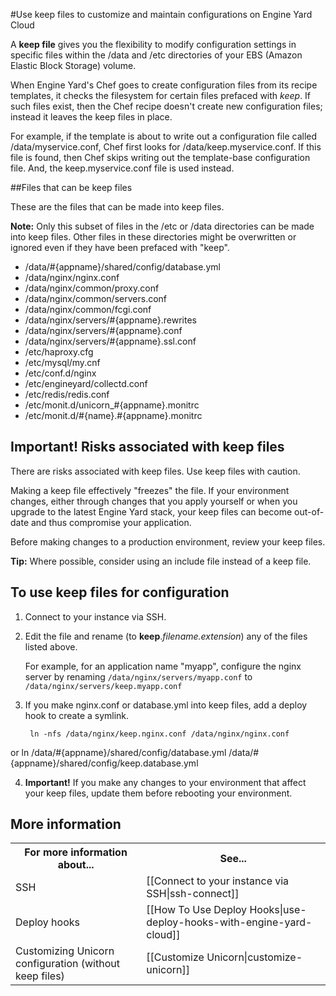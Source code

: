 #Use keep files to customize and maintain configurations on Engine Yard Cloud

A **keep file** gives you the flexibility to modify configuration settings in specific files within the /data and /etc directories of your EBS (Amazon Elastic Block Storage) volume.

When Engine Yard's Chef goes to create configuration files from its recipe templates, it checks the filesystem for certain files prefaced with _keep_.  If such files exist, then the Chef recipe doesn't create new configuration files; instead it leaves the keep files in place.

For example, if the template is about to write out a configuration file called /data/myservice.conf, Chef first looks for /data/keep.myservice.conf. If this file is found, then Chef skips writing out the template-base configuration file. And, the keep.myservice.conf file is used instead.

##Files that can be keep files

These are the files that can be made into keep files. 

**Note:** Only this subset of files in the /etc or /data directories can be made into keep files. Other files in these directories might be overwritten or ignored even if they have been prefaced with "keep".  


* /data/#{appname}/shared/config/database.yml
* /data/nginx/nginx.conf
* /data/nginx/common/proxy.conf
* /data/nginx/common/servers.conf
* /data/nginx/common/fcgi.conf
* /data/nginx/servers/#{appname}.rewrites
* /data/nginx/servers/#{appname}.conf
* /data/nginx/servers/#{appname}.ssl.conf
* /etc/haproxy.cfg
* /etc/mysql/my.cnf
* /etc/conf.d/nginx
* /etc/engineyard/collectd.conf
* /etc/redis/redis.conf
* /etc/monit.d/unicorn_#{appname}.monitrc
* /etc/monit.d/#{name}.#{appname}.monitrc


<!-- All files in the folders: /data/nginx/servers/ /etc/monit.d/ can be keep files -->
<!-- Keep files can be especially useful for monit if you're trying to increase the memory limit for mongrels or background processes, etc. -->

## <b>Important!</b> Risks associated with keep files

There are risks associated with keep files. Use keep files with caution.

Making a keep file effectively "freezes" the file. If your environment changes, either through changes that you apply yourself or when you upgrade to the latest Engine Yard stack, your keep files can become out-of-date and thus compromise your application. 

Before making changes to a production environment, review your keep files. 

<b>Tip:</b> Where possible, consider using an include file instead of a keep file.

## To use keep files for configuration

1. Connect to your instance via SSH.

2. Edit the file and rename (to **keep**._filename.extension_) any of the files listed above.
  
    For example, for an application name "myapp", configure the nginx server by renaming `/data/nginx/servers/myapp.conf` to `/data/nginx/servers/keep.myapp.conf`

3. If you make nginx.conf or database.yml into keep files, add a deploy hook to create a symlink. 

        ln -nfs /data/nginx/keep.nginx.conf /data/nginx/nginx.conf
  or
        ln /data/#{appname}/shared/config/database.yml /data/#{appname}/shared/config/keep.database.yml

4. **Important!** If you make any changes to your environment that affect your keep files, update them before rebooting your environment. 


<h2 id="topic5"> More information </h2>  
<table>
  <tr>
    <th>For more information about...</th><th>See...</th>
  </tr>
  <tr>
    <td>SSH</td><td>[[Connect to your instance via SSH|ssh-connect]] </td>
  </tr>
  <tr>
    <td>Deploy hooks</td><td>[[How To Use Deploy Hooks|use-deploy-hooks-with-engine-yard-cloud]]</td>
  </tr>
  <tr>
    <td>Customizing Unicorn configuration (without keep files)</td><td>[[Customize Unicorn|customize-unicorn]]</td>
  </tr>
</table>
